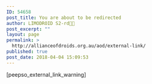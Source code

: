 ```yaml
---
ID: 54658
post_title: You are about to be redirected
author: LIMODROID S2-rd🔭🔬
post_excerpt: ""
layout: page
permalink: >
  http://allianceofdroids.org.au/aod/external-link/
published: true
post_date: 2018-04-04 15:09:53
---
```

[peepso_external_link_warning]